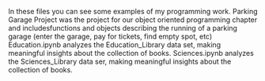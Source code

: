 In these files you can see some examples of my programming work.
Parking Garage Project was the project for our object oriented programming chapter and includesfunctions and objects describing the running of a parking garage (enter the garage, pay for tickets, find empty spot, etc)
Education.ipynb analyzes the Education_Library data set, making meaningful insights about the collection of books.
Sciences.ipynb analyzes the Sciences_Library data ser, making meaningful insights about the collection of books. 
